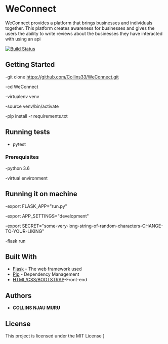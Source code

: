 # WeConnect

WeConnect provides a platform that brings businesses and individuals together. This platform creates awareness for businesses and gives the users the ability to write reviews about the businesses they have interacted with using an api

[![Build Status](https://travis-ci.org/Collins33/WeConnect.svg?branch=api)](https://travis-ci.org/Collins33/WeConnect)

## Getting Started

-git clone https://github.com/Collins33/WeConnect.git

-cd WeConnect

-virtualenv venv

-source venv/bin/activate

-pip install -r requirements.txt

## Running tests
- pytest

### Prerequisites

-python 3.6

-virtual environment

## Running it on machine
-export FLASK_APP="run.py"

-export APP_SETTINGS="development"

-export SECRET="some-very-long-string-of-random-characters-CHANGE-TO-YOUR-LIKING"

-flask run

## Built With

* [Flask](http://flask.pocoo.org/) - The web framework used
* [Pip](https://pypi.python.org/pypi/pip) - Dependency Management
* [HTML/CSS/BOOTSTRAP](https://getbootstrap.com/)-Front-end 


 

## Authors

* **COLLINS NJAU MURU** 



## License

This project is licensed under the MIT License ]




